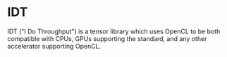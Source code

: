 # IDT
IDT ("I Do Throughput") is a tensor library which uses OpenCL to be both compatible with CPUs, GPUs supporting the standard, and any other accelerator supporting OpenCL.
